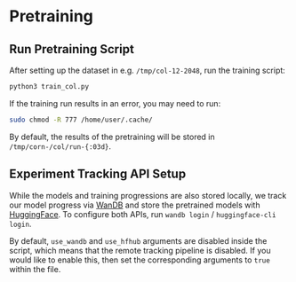 # Pretraining

## Run Pretraining Script

After setting up the dataset in e.g. `/tmp/col-12-2048`, run the training script:

```bash
python3 train_col.py
```

If the training run results in an error, you may need to run:
```bash
sudo chmod -R 777 /home/user/.cache/
```

By default, the results of the pretraining will be stored in `/tmp/corn-/col/run-{:03d}`.

## Experiment Tracking API Setup

While the models and training progressions are also stored locally,
we track our model progress via [WanDB](https://wandb.ai/) and store the pretrained models with [HuggingFace](https://huggingface.co/).
To configure both APIs, run `wandb login` / `huggingface-cli login`.

By default, `use_wandb` and `use_hfhub` arguments are disabled inside the script, which means that the remote tracking pipeline
is disabled. If you would like to enable this, then set the corresponding arguments to `true` within the file.

